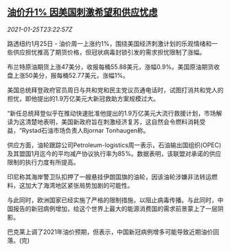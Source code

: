 <!--1611617001000-->
[油价升1% 因美国刺激希望和供应忧虑](https://cn.reuters.com/article/global-oil-close-0125-mon-idCNKBS29U2MM)
------

<div><i>2021-01-25T23:22:57Z</i></div><p>路透纽约1月25日 - 油价周一上涨约1%，围绕美国经济刺激计划的乐观情绪和一些供应担忧推高了期货价格，但冠状病毒封锁引发的需求担忧限制了涨幅。</p><p>布兰特原油期货上涨47美分，收报每桶55.88美元，涨幅0.9%。美国原油期货收盘上涨50美分，报每桶52.77美元，涨幅1%。</p><p>美国总统拜登政府官员周日与共和党和民主党议员通电话时，试图打消共和党人的担忧，即他提出的1.9万亿美元大新冠救助方案规模过大。</p><p>“新任总统拜登似乎在推动快速批准他提出的1.9万亿美元大流行救援计划，市场解读为这清楚地表明，美国新政府旨在刺激经济复苏，这自然会令燃料消耗受益，“Rystad石油市场负责人Bjornar Tonhaugen称。</p><p>供应方面，油轮跟踪公司Petroleum-logistics周一表示，石油输出国组织(OPEC)及其盟国1月迄今的平均减产协议执行率为85%。数据表明，该联盟对承诺的供应限制的执行力度有所提高。</p><p>印尼称其海岸警卫队扣押了一艘悬挂伊朗国旗的油轮，因该油轮涉嫌非法转运燃料，这加大了海湾地区紧张局势加剧的可能性。</p><p>与此同时，欧洲国家已经实施了严格的限制措施，以阻止病毒传播。与此同时，中国报告的新冠病例增加，给这个世界上最大的能源消费国的需求前景蒙上了一层阴影。</p><p>巴克莱上调了2021年油价预期，但表示，中国新冠病例增多可能导致近期油价回落。(完)</p>
